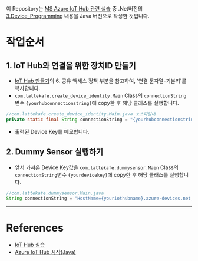 이 Repository는 [MS Azure IoT Hub 관련 실습](https://github.com/KoreaEva/IoT/tree/master/Labs/IoT_Hub) 중 .Net버전의 [3.Device_Programming](https://github.com/KoreaEva/IoT/blob/master/Labs/IoT_Hub/3.Device_Programming.md) 내용을 Java 버전으로 작성한 것입니다.

# 작업순서
## 1. IoT Hub와 연결을 위한 장치ID 만들기

- [IoT Hub 만들기](https://docs.microsoft.com/ko-kr/azure/iot-hub/iot-hub-java-java-getstarted#a-namecreate-an-iot-hubaiot-hub-만들기)의 6. 공유 액세스 정책 부분을 참고하여, '연결 문자열-기본키'를 복사합니다.
- `com.lattekafe.create_device_identity.Main` Class의 `connectionString` 변수 `{yourhubconnectionstring}`에 copy한 후 해당 클래스를 실행합니다.
~~~ java
//com.lattekafe.create_device_identity.Main.java 소스파일내
private static final String connectionString = "{yourhubconnectionstring}";
~~~

- 출력된 Device Key를 메모합니다.

## 2. Dummy Sensor 실행하기

- 앞서 가져온 Device Key값을 `com.lattekafe.dummysensor.Main` Class의 `connectionString`변수 `{yourdevicekey}`에 copy한 후 해당 클래스를 실행합니다.

~~~ java
//com.lattekafe.dummysensor.Main.java 
String connectionString = "HostName={youriothubname}.azure-devices.net;DeviceId=Device1;SharedAccessKey={yourdevicekey}";
~~~
---
# References

- [IoT Hub 실습](https://github.com/KoreaEva/IoT/tree/master/Labs/IoT_Hub)  
- [Azure IoT Hub 시작(Java)](https://docs.microsoft.com/ko-kr/azure/iot-hub/iot-hub-java-java-getstarted)
